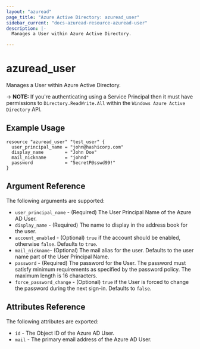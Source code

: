```yaml
---
layout: "azuread"
page_title: "Azure Active Directory: azuread_user"
sidebar_current: "docs-azuread-resource-azuread-user"
description: |-
  Manages a User within Azure Active Directory.

---
```


# azuread_user

Manages a User within Azure Active Directory.

-> **NOTE:** If you're authenticating using a Service Principal then it must have permissions to `Directory.ReadWrite.All` within the `Windows Azure Active Directory` API.

## Example Usage

```hcl
resource "azuread_user" "test_user" {
  user_principal_name = "john@hashicorp.com"
  display_name        = "John Doe"
  mail_nickname       = "johnd"
  password            = "SecretP@sswd99!"
}
```

## Argument Reference

The following arguments are supported:

* `user_principal_name` - (Required) The User Principal Name of the Azure AD User.
* `display_name` - (Required) The name to display in the address book for the user.
* `account_enabled` - (Optional) `true` if the account should be enabled, otherwise `false`. Defaults to `true`.
* `mail_nickname`- (Optional) The mail alias for the user. Defaults to the user name part of the User Principal Name.
* `password` - (Required) The password for the User. The password must satisfy minimum requirements as specified by the password policy. The maximum length is 16 characters.
* `force_password_change` - (Optional) `true` if the User is forced to change the password during the next sign-in. Defaults to `false`.

## Attributes Reference

The following attributes are exported:

* `id` - The Object ID of the Azure AD User.
* `mail` - The primary email address of the Azure AD User.
